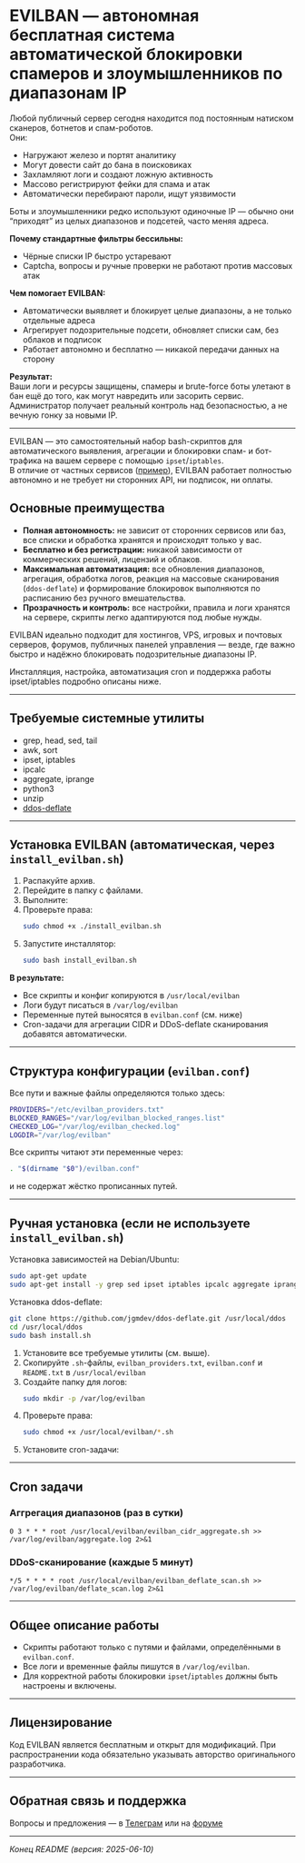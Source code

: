 # EVILBAN — автономная бесплатная система автоматической блокировки спамеров и злоумышленников по диапазонам IP

Любой публичный сервер сегодня находится под постоянным натиском сканеров, ботнетов и спам-роботов.  
Они:

- Нагружают железо и портят аналитику
- Могут довести сайт до бана в поисковиках
- Захламляют логи и создают ложную активность
- Массово регистрируют фейки для спама и атак
- Автоматически перебирают пароли, ищут уязвимости

Боты и злоумышленники редко используют одиночные IP — обычно они “приходят” из целых диапазонов и подсетей, часто меняя адреса.

**Почему стандартные фильтры бессильны:**
- Чёрные списки IP быстро устаревают
- Captcha, вопросы и ручные проверки не работают против массовых атак

**Чем помогает EVILBAN:**
- Автоматически выявляет и блокирует целые диапазоны, а не только отдельные адреса
- Агрегирует подозрительные подсети, обновляет списки сам, без облаков и подписок
- Работает автономно и бесплатно — никакой передачи данных на сторону

**Результат:**  
Ваши логи и ресурсы защищены, спамеры и brute-force боты улетают в бан ещё до того, как могут навредить или засорить сервис.  
Администратор получает реальный контроль над безопасностью, а не вечную гонку за новыми IP.

---

EVILBAN — это самостоятельный набор bash-скриптов для автоматического выявления, агрегации и блокировки спам- и бот-трафика на вашем сервере с помощью `ipset`/`iptables`.  
В отличие от частных сервисов ([пример](https://cliffe.ru/statyi/biterika_spam_resheniye/)), EVILBAN работает полностью автономно и не требует ни сторонних API, ни подписок, ни оплаты.

## Основные преимущества

- **Полная автономность:** не зависит от сторонних сервисов или баз, все списки и обработка хранятся и происходят только у вас.
- **Бесплатно и без регистрации:** никакой зависимости от коммерческих решений, лицензий и облаков.
- **Максимальная автоматизация:** все обновления диапазонов, агрегация, обработка логов, реакция на массовые сканирования (`ddos-deflate`) и формирование блокировок выполняются по расписанию без ручного вмешательства.
- **Прозрачность и контроль:** все настройки, правила и логи хранятся на сервере, скрипты легко адаптируются под любые нужды.

EVILBAN идеально подходит для хостингов, VPS, игровых и почтовых серверов, форумов, публичных панелей управления — везде, где важно быстро и надёжно блокировать подозрительные диапазоны IP.

Инсталляция, настройка, автоматизация cron и поддержка работы ipset/iptables подробно описаны ниже.

---

## Требуемые системные утилиты

- grep, head, sed, tail
- awk, sort
- ipset, iptables
- ipcalc
- aggregate, iprange
- python3
- unzip
- [ddos-deflate](https://github.com/jgmdev/ddos-deflate)

---

## Установка EVILBAN (автоматическая, через `install_evilban.sh`)

1. Распакуйте архив.
2. Перейдите в папку с файлами.
3. Выполните:
4. Проверьте права:
   ```sh
   sudo chmod +x ./install_evilban.sh
   ```
5. Запустите инсталлятор:
   ```sh
   sudo bash install_evilban.sh
   ```

**В результате:**
- Все скрипты и конфиг копируются в `/usr/local/evilban`
- Логи будут писаться в `/var/log/evilban`
- Переменные путей выносятся в `evilban.conf` (см. ниже)
- Cron-задачи для агрегации CIDR и DDoS-deflate сканирования добавятся автоматически.

---

## Структура конфигурации (`evilban.conf`)

Все пути и важные файлы определяются только здесь:

```sh
PROVIDERS="/etc/evilban_providers.txt"
BLOCKED_RANGES="/var/log/evilban_blocked_ranges.list"
CHECKED_LOG="/var/log/evilban_checked.log"
LOGDIR="/var/log/evilban"
```

Все скрипты читают эти переменные через:
```sh
. "$(dirname "$0")/evilban.conf"
```
и не содержат жёстко прописанных путей.

---

## Ручная установка (если не используете `install_evilban.sh`)

Установка зависимостей на Debian/Ubuntu:
```sh
sudo apt-get update
sudo apt-get install -y grep sed ipset iptables ipcalc aggregate iprange python3 unzip
```

Установка ddos-deflate:
```sh
git clone https://github.com/jgmdev/ddos-deflate.git /usr/local/ddos
cd /usr/local/ddos
sudo bash install.sh
```

1. Установите все требуемые утилиты (см. выше).
2. Скопируйте `.sh`-файлы, `evilban_providers.txt`, `evilban.conf` и `README.txt` в `/usr/local/evilban`
3. Создайте папку для логов:
   ```sh
   sudo mkdir -p /var/log/evilban
   ```
4. Проверьте права:
   ```sh
   sudo chmod +x /usr/local/evilban/*.sh
   ```
5. Установите cron-задачи:

---

## Cron задачи

### Аггрегация диапазонов (раз в сутки)
```cron
0 3 * * * root /usr/local/evilban/evilban_cidr_aggregate.sh >> /var/log/evilban/aggregate.log 2>&1
```

### DDoS-сканирование (каждые 5 минут)
```cron
*/5 * * * * root /usr/local/evilban/evilban_deflate_scan.sh >> /var/log/evilban/deflate_scan.log 2>&1
```

---

## Общее описание работы

- Скрипты работают только с путями и файлами, определёнными в `evilban.conf`.
- Все логи и временные файлы пишутся в `/var/log/evilban`.
- Для корректной работы блокировки `ipset`/`iptables` должны быть настроены и включены.

---

## Лицензирование

Код EVILBAN является бесплатным и открыт для модификаций. При распространении кода обязательно указывать авторство оригинального разработчика.

---

## Обратная связь и поддержка

Вопросы и предложения — в [Телеграм](https://t.me/vbsupport.ru) или на [форуме](https://vbsupport.ru/forum)

---

_Конец README (версия: 2025-06-10)_